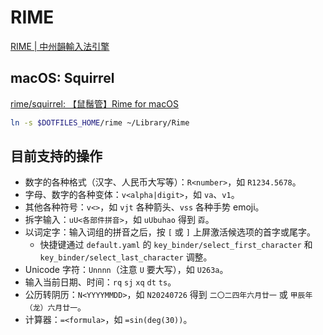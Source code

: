 # RIME

[RIME | 中州韻輸入法引擎](https://rime.im/)

## macOS: Squirrel

[rime/squirrel: 【鼠鬚管】Rime for macOS](https://github.com/rime/squirrel)

``` bash
ln -s $DOTFILES_HOME/rime ~/Library/Rime
```

## 目前支持的操作

- 数字的各种格式（汉字、人民币大写等）：`R<number>`，如 `R1234.5678`。
- 字母、数字的各种变体：`v<alpha|digit>`，如 `va`、`v1`。
- 其他各种符号：`v<>`，如 `vjt` 各种箭头、`vss` 各种手势 emoji。
- 拆字输入：`uU<各部件拼音>`，如 `uUbuhao` 得到 `孬`。
- 以词定字：输入词组的拼音之后，按 `[` 或 `]` 上屏激活候选项的首字或尾字。
  - 快捷键通过 `default.yaml` 的 `key_binder/select_first_character` 和 `key_binder/select_last_character` 调整。
- Unicode 字符：`Unnnn`（注意 `U` 要大写），如 `U263a`。
- 输入当前日期、时间：`rq` `sj` `xq` `dt` `ts`。
- 公历转阴历：`N<YYYYMMDD>`，如 `N20240726` 得到 `二〇二四年六月廿一` 或 `甲辰年（龙）六月廿一`。
- 计算器：`=<formula>`，如 `=sin(deg(30))`。
